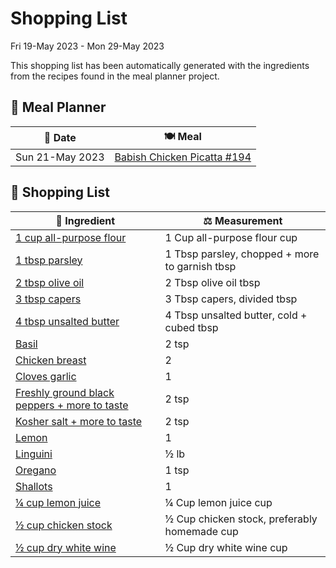 # Shopping List

Fri 19-May 2023 - Mon 29-May 2023

This shopping list has been automatically generated with the ingredients from the recipes found in the meal planner project.

## 📅 Meal Planner

|📅 Date| 🍽️ Meal|
|----|----|
|Sun 21-May 2023|[Babish Chicken Picatta #194](https://github.com/bryanbr23/Recipes/issues/194)|

## 🛒 Shopping List

| 🍌 Ingredient| ⚖️ Measurement|
|----------|-----------|
|[1 cup all-purpose flour](https://www.sainsburys.co.uk/gol-ui/SearchResults/1%20cup%20all-purpose%20flour)|1 Cup all-purpose flour cup|
|[1 tbsp parsley](https://www.sainsburys.co.uk/gol-ui/SearchResults/1%20tbsp%20parsley)|1 Tbsp parsley, chopped + more to garnish tbsp|
|[2 tbsp olive oil](https://www.sainsburys.co.uk/gol-ui/SearchResults/2%20tbsp%20olive%20oil)|2 Tbsp olive oil tbsp|
|[3 tbsp capers](https://www.sainsburys.co.uk/gol-ui/SearchResults/3%20tbsp%20capers)|3 Tbsp capers, divided tbsp|
|[4 tbsp unsalted butter](https://www.sainsburys.co.uk/gol-ui/SearchResults/4%20tbsp%20unsalted%20butter)|4 Tbsp unsalted butter, cold + cubed tbsp|
|[Basil](https://www.sainsburys.co.uk/gol-ui/SearchResults/Basil)|2 tsp|
|[Chicken breast](https://www.sainsburys.co.uk/gol-ui/SearchResults/Chicken%20breast)|2|
|[Cloves garlic](https://www.sainsburys.co.uk/gol-ui/SearchResults/Cloves%20garlic)|1|
|[Freshly ground black peppers + more to taste](https://www.sainsburys.co.uk/gol-ui/SearchResults/Freshly%20ground%20black%20peppers%20+%20more%20to%20taste)|2 tsp|
|[Kosher salt + more to taste](https://www.sainsburys.co.uk/gol-ui/SearchResults/Kosher%20salt%20+%20more%20to%20taste)|2 tsp|
|[Lemon](https://www.sainsburys.co.uk/gol-ui/SearchResults/Lemon)|1|
|[Linguini](https://www.sainsburys.co.uk/gol-ui/SearchResults/Linguini)|½ lb|
|[Oregano](https://www.sainsburys.co.uk/gol-ui/SearchResults/Oregano)|1 tsp|
|[Shallots](https://www.sainsburys.co.uk/gol-ui/SearchResults/Shallots)|1|
|[¼ cup lemon juice](https://www.sainsburys.co.uk/gol-ui/SearchResults/¼%20cup%20lemon%20juice)|¼ Cup lemon juice cup|
|[½ cup chicken stock](https://www.sainsburys.co.uk/gol-ui/SearchResults/½%20cup%20chicken%20stock)|½ Cup chicken stock, preferably homemade cup|
|[½ cup dry white wine](https://www.sainsburys.co.uk/gol-ui/SearchResults/½%20cup%20dry%20white%20wine)|½ Cup dry white wine cup|
